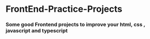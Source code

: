 <h1>FrontEnd-Practice-Projects</h1>
<h3>Some good Frontend projects to improve your html, css , javascript and typescript</h3>
